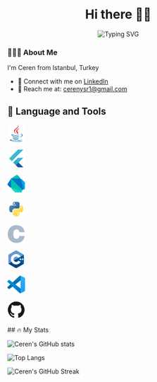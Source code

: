 <h1 align="center">Hi there 👋🏻</h1>

<p align="center">
  <img src="https://readme-typing-svg.herokuapp.com?size=22&duration=4000&color=58A6FF&center=true&vCenter=true&lines=Flutter+%26+Dart+Developer;Java+%26+Python+Learner;Passionate+about+AI+%26+Mobile+Apps" alt="Typing SVG" />
</p>

### 👩🏼‍💻 About Me

I'm Ceren from Istanbul, Turkey   

- 💼 Connect with me on [LinkedIn](https://www.linkedin.com/in/ceren-yasar/)  
- 📧 Reach me at: [cerenysr1@gmail.com](mailto:cerenysr1@gmail.com)


## 🔨 Language and Tools
<p align="left">
  <img src="https://raw.githubusercontent.com/devicons/devicon/master/icons/java/java-original.svg" alt="java" width="40" height="40"/>
</p>
<p align="left">
  <img src="https://raw.githubusercontent.com/devicons/devicon/master/icons/flutter/flutter-original.svg" alt="flutter" width="40" height="40"/>
</p>
<p align="left">
  <img src="https://raw.githubusercontent.com/devicons/devicon/master/icons/dart/dart-original.svg" alt="dart" width="40" height="40"/>
</p>
<p align="left">
  <img src="https://raw.githubusercontent.com/devicons/devicon/master/icons/python/python-original.svg" alt="python" width="40" height="40"/>
</p>
<p align="left">
  <img src="https://raw.githubusercontent.com/devicons/devicon/master/icons/c/c-original.svg" alt="c" width="40" height="40"/>
</p>
<p align="left">
  <img src="https://raw.githubusercontent.com/devicons/devicon/master/icons/cplusplus/cplusplus-original.svg" alt="c++" width="40" height="40"/>
</p>
<p align="left">
  <img src="https://raw.githubusercontent.com/devicons/devicon/master/icons/vscode/vscode-original.svg" alt="vscode" width="40" height="40"/>
</p>
<p align="left">
  <img src="https://raw.githubusercontent.com/devicons/devicon/master/icons/github/github-original.svg" alt="github" width="40" height="40"/>
</p>
## 🔥 My Stats
<p align="left">
  <img src="https://github-readme-stats.vercel.app/api?username=cerenyasarr&show_icons=true&theme=dark" alt="Ceren's GitHub stats"/>
</p>

<p align="left">
  <img src="https://github-readme-stats.vercel.app/api/top-langs/?username=cerenyasarr&layout=compact&theme=dark" alt="Top Langs"/>
</p>

<p align="left">
  <img src="https://github-readme-streak-stats.herokuapp.com/?user=cerenyasarr&theme=dark&hide_border=false" alt="Ceren's GitHub Streak"/>
</p>
